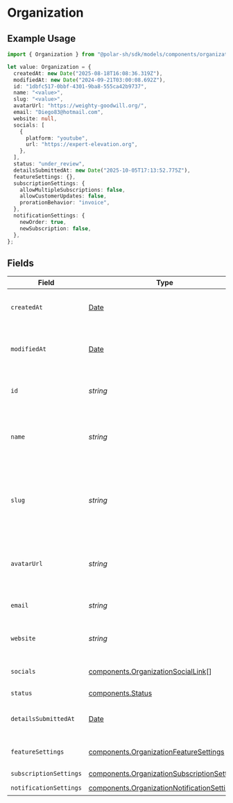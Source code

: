 # Organization

## Example Usage

```typescript
import { Organization } from "@polar-sh/sdk/models/components/organization.js";

let value: Organization = {
  createdAt: new Date("2025-08-18T16:08:36.319Z"),
  modifiedAt: new Date("2024-09-21T03:00:08.692Z"),
  id: "1dbfc517-0bbf-4301-9ba8-555ca42b9737",
  name: "<value>",
  slug: "<value>",
  avatarUrl: "https://weighty-goodwill.org/",
  email: "Diego83@hotmail.com",
  website: null,
  socials: [
    {
      platform: "youtube",
      url: "https://expert-elevation.org",
    },
  ],
  status: "under_review",
  detailsSubmittedAt: new Date("2025-10-05T17:13:52.775Z"),
  featureSettings: {},
  subscriptionSettings: {
    allowMultipleSubscriptions: false,
    allowCustomerUpdates: false,
    prorationBehavior: "invoice",
  },
  notificationSettings: {
    newOrder: true,
    newSubscription: false,
  },
};
```

## Fields

| Field                                                                                                      | Type                                                                                                       | Required                                                                                                   | Description                                                                                                | Example                                                                                                    |
| ---------------------------------------------------------------------------------------------------------- | ---------------------------------------------------------------------------------------------------------- | ---------------------------------------------------------------------------------------------------------- | ---------------------------------------------------------------------------------------------------------- | ---------------------------------------------------------------------------------------------------------- |
| `createdAt`                                                                                                | [Date](https://developer.mozilla.org/en-US/docs/Web/JavaScript/Reference/Global_Objects/Date)              | :heavy_check_mark:                                                                                         | Creation timestamp of the object.                                                                          |                                                                                                            |
| `modifiedAt`                                                                                               | [Date](https://developer.mozilla.org/en-US/docs/Web/JavaScript/Reference/Global_Objects/Date)              | :heavy_check_mark:                                                                                         | Last modification timestamp of the object.                                                                 |                                                                                                            |
| `id`                                                                                                       | *string*                                                                                                   | :heavy_check_mark:                                                                                         | The organization ID.                                                                                       | 1dbfc517-0bbf-4301-9ba8-555ca42b9737                                                                       |
| `name`                                                                                                     | *string*                                                                                                   | :heavy_check_mark:                                                                                         | Organization name shown in checkout, customer portal, emails etc.                                          |                                                                                                            |
| `slug`                                                                                                     | *string*                                                                                                   | :heavy_check_mark:                                                                                         | Unique organization slug in checkout, customer portal and credit card statements.                          |                                                                                                            |
| `avatarUrl`                                                                                                | *string*                                                                                                   | :heavy_check_mark:                                                                                         | Avatar URL shown in checkout, customer portal, emails etc.                                                 |                                                                                                            |
| `email`                                                                                                    | *string*                                                                                                   | :heavy_check_mark:                                                                                         | Public support email.                                                                                      |                                                                                                            |
| `website`                                                                                                  | *string*                                                                                                   | :heavy_check_mark:                                                                                         | Official website of the organization.                                                                      |                                                                                                            |
| `socials`                                                                                                  | [components.OrganizationSocialLink](../../models/components/organizationsociallink.md)[]                   | :heavy_check_mark:                                                                                         | Links to social profiles.                                                                                  |                                                                                                            |
| `status`                                                                                                   | [components.Status](../../models/components/status.md)                                                     | :heavy_check_mark:                                                                                         | N/A                                                                                                        |                                                                                                            |
| `detailsSubmittedAt`                                                                                       | [Date](https://developer.mozilla.org/en-US/docs/Web/JavaScript/Reference/Global_Objects/Date)              | :heavy_check_mark:                                                                                         | When the business details were submitted.                                                                  |                                                                                                            |
| `featureSettings`                                                                                          | [components.OrganizationFeatureSettings](../../models/components/organizationfeaturesettings.md)           | :heavy_check_mark:                                                                                         | Organization feature settings                                                                              |                                                                                                            |
| `subscriptionSettings`                                                                                     | [components.OrganizationSubscriptionSettings](../../models/components/organizationsubscriptionsettings.md) | :heavy_check_mark:                                                                                         | N/A                                                                                                        |                                                                                                            |
| `notificationSettings`                                                                                     | [components.OrganizationNotificationSettings](../../models/components/organizationnotificationsettings.md) | :heavy_check_mark:                                                                                         | N/A                                                                                                        |                                                                                                            |